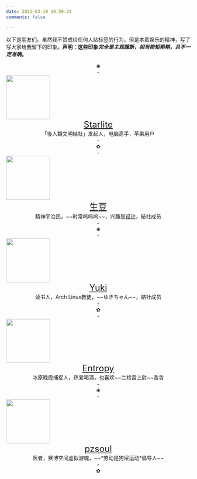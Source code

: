 ```yaml
---
date: 2021-03-10 10:59:34
comments: false

---
```


以下是朋友们。虽然我不赞成给任何人贴标签的行为，但是本着娱乐的精神，写了写大家给我留下的印象。**声明：这些印象*完全是主观臆断，相当简短粗略，且不一定准确*。**

<center>❀</center>

<center>-</center>

<img src="https://starlite.me/images/avatar.jpg" width=120px>

<center><font size = 5><a href="https://starlite.me/about">Starlite</a></font></center>
<center>「後人類文明結社」发起人，电脑高手，苹果用户</center>

<center>-</center>

<center>✿</center>

<center>-</center>

<img src="https://robinzed.files.wordpress.com/2017/10/cropped-noun_342476_cc.png?w=192" width=120px>

<center><font size = 5><a href="https://robinzed.wordpress.com/2020/03/21/re-self-introduction">生豆</a></font></center>

<center>精神宇治民，~~时常呜呜呜~~，兴趣是<a href="https://namamamedesign.wixsite.com/general-ja">设计</a>，結社成员</center>

<center>-</center>

<center>❀</center>

<center>-</center>

<img src="https://blog.tfei.moe//images/avatar.jpg" width=120px>

<center><font size = 5><a href="https://blog.tfei.moe/about.html">Yuki</a></font></center>

<center>读书人，Arch Linux教徒，~~ゆきちゃん~~，結社成员</center>

<center>-</center>

<center>✿</center>

<center>-</center>

<img src="https://wadechiang.github.io/images/avatar.png" width=120px>

<center><font size = 5><a href="https://wadechiang.github.io">Entropy</a></font></center>

<center>冰原晚霞捕捉人，热爱喝酒，也喜欢~~兰格雷上尉~~香香</center>

<center>-</center>

<center>❀</center>

<center>-</center>

<img src="https://blog.yanzpei.icu/images/avatar.jpg" width=120px>

<center><font size = 5><a href="https://blog.yanzpei.icu">pzsoul</a></font></center>

<center>医者，赛博空间虚拟游魂，~~*劳动是狗屎运动*倡导人~~</center>

<center>-</center>

<center>✿</center>